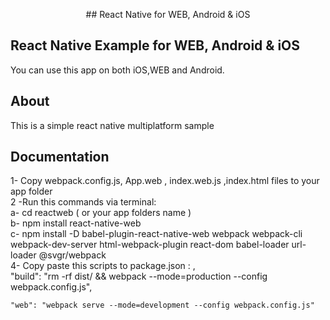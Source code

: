 <p align="center">
 ## React Native for WEB, Android &amp; iOS
</br>

## React Native Example for WEB, Android &amp; iOS

You can use this app on both iOS,WEB and Android.

## About

This is a simple react native multiplatform sample
</br>
## Documentation
1- Copy webpack.config.js, App.web , index.web.js ,index.html files to your app folder
</br>
2 -Run this commands via terminal: 
</br>
   a-  cd reactweb ( or your app folders name )
   </br>
   b-  npm install react-native-web
   </br>
   c-  npm install -D babel-plugin-react-native-web webpack webpack-cli webpack-dev-server html-webpack-plugin react-dom babel-loader url-loader @svgr/webpack
   </br>
 4-  Copy paste this scripts to package.json :  ,
 </br>
    "build": "rm -rf dist/ && webpack --mode=production --config webpack.config.js",
    </br>
    
    "web": "webpack serve --mode=development --config webpack.config.js"
 </br>
</p>
